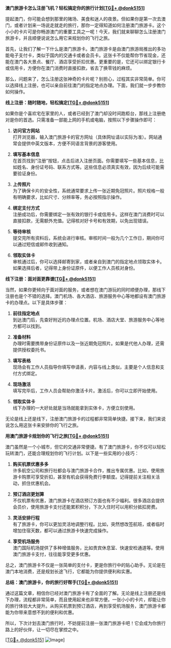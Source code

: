 **澳门旅游卡怎么注册飞机？轻松搞定你的旅行计划[[TG💪+ @donk5151](https://t.me/s/donk5151)]**

提起澳门，你可能会想到那里的赌场、美食和迷人的夜景。但如果你是第一次去澳门，或者计划来一场说走就走的旅行，那你一定得知道如何注册澳门旅游卡。这个小小的卡片可是你畅游澳门的重要工具之一呢！今天，我们就来聊聊怎么注册澳门旅游卡，并且顺便说说怎么用它来规划你的飞行之旅。

首先，让我们了解一下什么是澳门旅游卡。澳门旅游卡是由澳门旅游局推出的多功能电子支付卡，类似于国内的交通卡或者会员卡。这张卡不仅能帮你节省现金，还能在澳门各大景点、餐厅、酒店享受折扣优惠。更重要的是，它还可以绑定银行卡或信用卡，方便你在澳门消费时直接扣款，省去了换零钱的麻烦。

那么，问题来了，怎么注册这张神奇的卡片呢？别担心，过程其实非常简单。你可以选择线上注册，也可以亲自前往澳门的指定地点办理。下面，我们就一步步教你如何操作。

**线上注册：随时随地，轻松搞定[[TG💪+ @donk5151](https://t.me/s/donk5151)]**

如果你是个喜欢宅在家里的人，或者已经到了澳门却没时间跑柜台，那线上注册绝对是你的首选。只需准备一部能上网的手机或电脑，按照以下步骤操作即可：

1. **访问官方网站**  
   打开浏览器，输入澳门旅游卡的官方网址（具体网址请以实际为准）。网站通常会提供中英文版本，方便不同语言背景的游客使用。

2. **填写基本信息**  
   在首页找到“注册”按钮，点击后进入注册页面。你需要填写一些基本信息，比如姓名、身份证号码、联系方式等。这些信息必须真实有效，因为后续可能需要验证身份。

3. **上传照片**  
   为了确保卡片的安全性，系统通常要求上传一张近期免冠照片。照片规格一般有明确要求，比如尺寸、分辨率等，务必按照指示操作。

4. **绑定支付方式**  
   注册成功后，你需要绑定一张有效的银行卡或信用卡。这样在澳门消费时可以直接扣款，无需额外充值。记得核对好卡号和有效期，以免出现错误。

5. **等待审核**  
   提交完所有资料后，系统会进行审核。审核时间一般为几个工作日，期间你可以通过短信或邮件收到通知。

6. **领取实体卡**  
   审核通过后，你可以选择邮寄到家，或者亲自到澳门的指定地点领取实体卡。如果选择后者，记得带上身份证原件，以便工作人员核对身份。

**线下注册：面对面更靠谱[[TG💪+ @donk5151](https://t.me/s/donk5151)]**

当然，如果你更倾向于面对面的服务，或者想在澳门游玩的同时顺便办理，那线下注册也是个不错的选择。澳门机场、各大酒店、旅游服务中心等地都设有澳门旅游卡的办理点。以下是具体步骤：

1. **前往指定地点**  
   到达澳门后，先查好附近的办理点位置。机场、酒店大堂、旅游服务中心等地方都可以找到。

2. **准备材料**  
   办理时需要携带身份证原件以及一张近期免冠照片。如果是代他人办理，还需提供授权委托书。

3. **填写表格**  
   现场会有工作人员指导你填写申请表，内容与线上类似，主要是个人信息和支付方式绑定。

4. **现场激活**  
   填写完毕后，工作人员会帮助你激活卡片。激活后，你可以立即开始使用。

5. **领取实体卡**  
   线下办理的一大好处就是当场就能拿到实体卡，方便立刻使用。

无论是线上还是线下，注册澳门旅游卡的过程都非常简单快捷。接下来，我们来说说怎么用这张卡来安排你的飞行之旅。

**用澳门旅游卡规划你的飞行之旅[[TG💪+ @donk5151](https://t.me/s/donk5151)]**

澳门虽然是一个小城市，但它的交通非常便捷。有了澳门旅游卡，你不仅可以轻松玩转澳门，还能合理规划你的飞行计划。以下是一些实用的小技巧：

1. **购买机票优惠多多**  
   许多航空公司和旅行社都会与澳门旅游卡合作，推出专属优惠。比如，使用旅游卡购票可享受折扣，甚至有机会获得免费行李额度。记得提前关注相关活动，抓住优惠机会。

2. **预订酒店更划算**  
   不仅机票有优惠，澳门旅游卡在酒店预订方面也有不少福利。很多酒店会提供会员价，使用旅游卡支付还能累积积分，下次入住时可以用积分抵扣房费。

3. **灵活安排行程**  
   有了旅游卡，你可以更加灵活地调整行程。比如，突然想改签航班，或者临时增加住宿天数，都可以通过旅游卡快速完成操作。

4. **享受机场服务**  
   澳门国际机场提供了多种增值服务，比如贵宾休息室、快速安检通道等。使用澳门旅游卡支付，往往能享受更多优惠。

总之，澳门旅游卡不仅是一张简单的支付卡，更是你旅行中的贴心助手。无论是在澳门本地消费，还是规划长途飞行，它都能为你提供便利和实惠。

**总结：澳门旅游卡，你的旅行好帮手[[TG💪+ @donk5151](https://t.me/s/donk5151)]**

通过这篇文章，相信你已经对澳门旅游卡有了全面的了解。无论是线上注册还是线下办理，流程都非常简单，而且使用起来也非常方便。一张小小的卡片，却能让你的旅行体验大大提升。从购买机票到预订酒店，再到享受机场服务，澳门旅游卡都能为你带来意想不到的便利和优惠。

所以，下次计划去澳门旅行时，不妨提前注册一张澳门旅游卡吧！它会成为你旅行路上的好伙伴，让一切尽在掌控之中。

[[TG💪+ @donk5151](https://t.me/s/donk5151) ![Image](https://i.postimg.cc/rwNCRYN7/Snipaste-2025-04-30-17-27-05.png)]